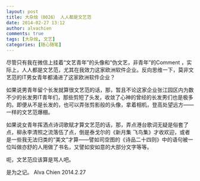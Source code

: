 ```yaml
---
layout: post
title: 大杂烩（0026） 人人都是文艺范
date: 2014-02-27 13:12
author: alvachien
comments: true
tags: [大杂烩, 文艺]
categories: [随心随笔]
---
```

尽管只有我在微信上挂着“文艺青年”的头像和“伪文艺，非青年”的Comment ，实际上，人人都是文艺范，尤其在我效力这家欧洲软件企业。反向思维一下，莫非文艺范的IT男女青年都涌进了这家欧洲软件企业？

如果说男青年留个长发就算很文艺范的话，那，暂且不论这家企业张江园区内为数不少的长发男IT青年们，那些剪短了头发，收敛了心神的曾经的长发男们也是极多的。即便从不是长发的，也可以弄张剪影般的头像，拿着相机，登高处望远方——一样的文艺范爆棚。

如果说女青年挥洒点诗词歌赋才算文艺范的话，那，弄点港台歌词无疑是俗套了点，柳永李清照之流落伍了点，倒是泰戈尔的《新月集 飞鸟集》才收欢迎，或者是一些我无法归类的“美文”才算——譬如司空图的《诗品二十四则》中的语句被一位叫做亦舒的人用做了书名，又譬如安如意的大部分文字等等。

呃，文艺范应该算是骂人吧。

是为之记。
Alva Chien
2014.2.27
